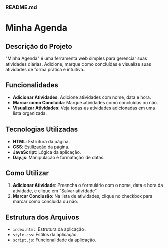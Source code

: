 ### README.md

# Minha Agenda

## Descrição do Projeto

"Minha Agenda" é uma ferramenta web simples para gerenciar suas atividades diárias. Adicione, marque como concluídas e visualize suas atividades de forma prática e intuitiva.

## Funcionalidades

- **Adicionar Atividades**: Adicione atividades com nome, data e hora.
- **Marcar como Concluída**: Marque atividades como concluídas ou não.
- **Visualizar Atividades**: Veja todas as atividades adicionadas em uma lista organizada.

## Tecnologias Utilizadas

- **HTML**: Estrutura da página.
- **CSS**: Estilização da página.
- **JavaScript**: Lógica da aplicação.
- **Day.js**: Manipulação e formatação de datas.

## Como Utilizar

1. **Adicionar Atividade**: Preencha o formulário com o nome, data e hora da atividade, e clique em "Salvar atividade".
2. **Marcar Conclusão**: Na lista de atividades, clique no checkbox para marcar como concluída ou não.

## Estrutura dos Arquivos

- `index.html`: Estrutura da aplicação.
- `style.css`: Estilos da aplicação.
- `script.js`: Funcionalidade da aplicação.
